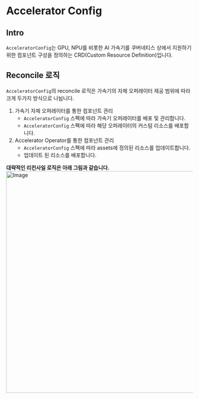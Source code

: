 # Accelerator Config

## Intro
`AcceleratorConfig`는 GPU, NPU를 비롯한 AI 가속기를 쿠버네티스 상에서 지원하기 위한 컴포넌트 구성을 정의하는 CRD(Custom Resource Definition)입니다.

## Reconcile 로직
`AcceleratorConfig`의 reconcile 로직은 가속기의 자체 오퍼레이터 제공 범위에 따라 크게 두가지 방식으로 나뉩니다.
1. 가속기 자체 오퍼레이터를 통한 컴포넌트 관리
   - `AcceleratorConfig` 스펙에 따라 가속기 오퍼레이터를 배포 및 관리합니다.
   - `AcceleratorConfig` 스펙에 따라 해당 오퍼레이터의 커스텀 리소스를 배포합니다.
2. Accelerator Operator를 통한 컴포넌트 관리
   - `AcceleratorConfig` 스펙에 따라 assets에 정의된 리소스를 업데이트합니다.
   - 업데이트 된 리소스를 배포합니다.

**대략적인 리컨사일 로직은 아래 그림과 같습니다.**  
<img width="600" alt="Image" src="https://github.com/user-attachments/assets/4b3853c5-fb27-47f0-9e46-8a724e958fdf" />